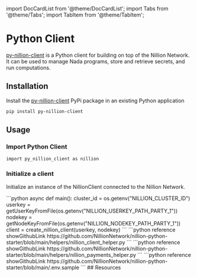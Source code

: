 import DocCardList from '@theme/DocCardList';
import Tabs from '@theme/Tabs';
import TabItem from '@theme/TabItem';

# Python Client

[py-nillion-client](https://pypi.org/project/py-nillion-client/) is a Python client for building on top of the Nillion Network. It can be used to manage Nada programs, store and retrieve secrets, and run computations.

## Installation

Install the [py-nillion-client](https://pypi.org/project/py-nillion-client/) PyPi package in an existing Python application

```bash
pip install py-nillion-client
```

## Usage

### Import Python Client

```python3
import py_nillion_client as nillion
```

### Initialize a client

Initialize an instance of the NillionClient connected to the Nillion Network.

<Tabs>
<TabItem value="main" label="main.py" default>
```python 
async def main():
    cluster_id = os.getenv("NILLION_CLUSTER_ID")
    userkey = getUserKeyFromFile(os.getenv("NILLION_USERKEY_PATH_PARTY_1"))
    nodekey = getNodeKeyFromFile(os.getenv("NILLION_NODEKEY_PATH_PARTY_1"))
    client = create_nillion_client(userkey, nodekey)
```
</TabItem>

<TabItem value="client" label="nillion_client_helper.py">
```python reference showGithubLink
https://github.com/NillionNetwork/nillion-python-starter/blob/main/helpers/nillion_client_helper.py
```
</TabItem>
<TabItem value="payments" label="nillion_payments_helper.py">
```python reference showGithubLink
https://github.com/NillionNetwork/nillion-python-starter/blob/main/helpers/nillion_payments_helper.py
```
</TabItem>

<TabItem value="env" label=".env">
```python reference showGithubLink
https://github.com/NillionNetwork/nillion-python-starter/blob/main/.env.sample
```
</TabItem>
</Tabs>
## Resources

<DocCardList/>
